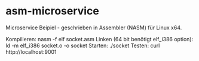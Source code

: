 # asm-microservice

Microservice Beipiel - geschrieben in Assembler (NASM) für Linux x64.

Kompilieren: nasm -f elf socket.asm
Linken (64 bit benötigt elf_i386 option): ld -m elf_i386 socket.o -o socket
Starten: ./socket
Testen: curl http://localhost:9001

